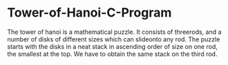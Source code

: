 # Tower-of-Hanoi-C-Program
The tower of hanoi is a mathematical puzzle. It consists of threerods, and a number of disks of different sizes which can slideonto any rod. The puzzle starts with the disks in a neat stack in ascending order of size on one rod, the smallest at the top. We have to obtain the same stack on the third rod.
